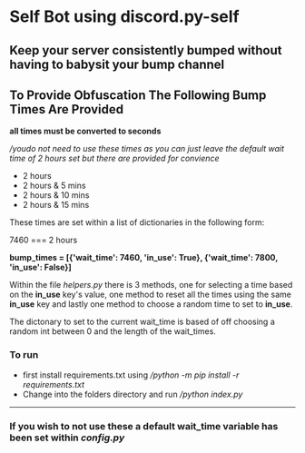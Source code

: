 # Self Bot using discord.py-self


Keep your server consistently bumped without having to babysit your bump channel
---

## To Provide Obfuscation The Following Bump Times Are Provided

**all times must be converted to seconds**

_/youdo not need to use these times as you can just leave the default wait time of 2 hours set but there are provided for convience_

- 2 hours
- 2 hours & 5 mins
- 2 hours & 10 mins
- 2 hours & 15 mins


These times are set within a list of dictionaries in the following form:

7460 === 2 hours

**bump_times = [{'wait_time': 7460, 'in_use': True}, {'wait_time': 7800, 'in_use': False}]**

Within the file _helpers.py_ there is 3 methods, one for selecting a time based on the **in_use** key's value, one method to reset all the times using the same **in_use** key and lastly one method to choose a random time to set to **in_use**.

The dictonary to set to the current wait_time is based of off choosing a random int between 0 and the length of the wait_times.


### To run 
- first install requirements.txt using _/python -m pip install -r requirements.txt_
- Change into the folders directory and run _/python index.py_

---


### If you wish to not use these a default **wait_time** variable has been set within _config.py_


